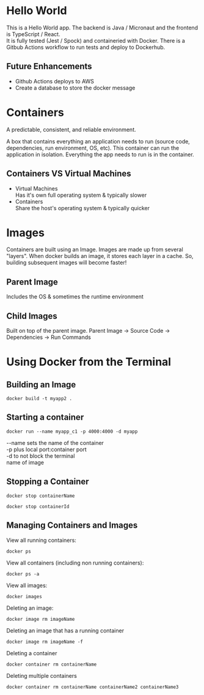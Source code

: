 # Hello World
This is a Hello World app. The backend is Java / Micronaut and the frontend is TypeScript / React.<br/>
It is fully tested (Jest / Spock) and containeried with Docker. There is a Gitbub Actions workflow to run tests and deploy to Dockerhub. 

## Future Enhancements
- Github Actions deploys to AWS
- Create a database to store the docker message

# Containers
A predictable, consistent, and reliable environment.

A box that contains everything an application needs to run (source code, dependencies, run environment, OS, etc). This container can run the application in isolation. Everything the app needs to run is in the container.

## Containers VS Virtual Machines

- Virtual Machines  
Has it's own full operating system & typically slower
- Containers    
Share the host's operating system & typically quicker

# Images
Containers are built using an Image. Images are made up from several "layers". When docker builds an image, it stores each layer in a cache. So, building subsequent images will become faster!

## Parent Image
Includes the OS & sometimes the runtime environment

## Child Images
Built on top of the parent image. Parent Image -> Source Code -> Dependencies -> Run Commands

# Using Docker from the Terminal

## Building an Image
```console
docker build -t myapp2 .
```

## Starting a container
```console
docker run --name myapp_c1 -p 4000:4000 -d myapp
```
--name sets the name of the container
<br>
-p plus local port:container port
<br>
-d to not block the terminal
<br>
name of image
<br>

## Stopping a Container
``` console
docker stop containerName
```

``` console
docker stop containerId
```

## Managing Containers and Images
View all running containers:
```console
docker ps
```

View all containers (including non running containers):
```console
docker ps -a
```

View all images:
```console
docker images
```

Deleting an image:
``` console
docker image rm imageName
```

Deleting an image that has a running container
``` console
docker image rm imageName -f
```

Deleting a container
```console
docker container rm containerName
```

Deleting multiple containers
```console
docker container rm containerName containerName2 containerName3
```
